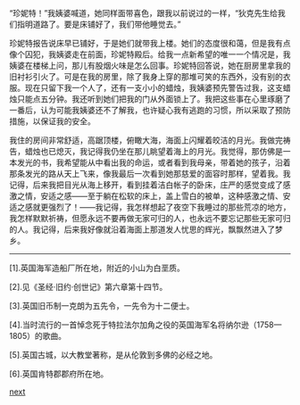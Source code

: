 
“珍妮特！”我姨婆喊道，她同样面带喜色，跟我以前说过的一样，“狄克先生给我们指明道路了。要是床铺好了，我们带他睡觉去。”

珍妮特报告说床早已铺好，于是她们就带我上楼。她们的态度很和蔼，但是我有点像个囚犯，我姨婆走在前面，珍妮特殿后。给我一点新希望的唯一一个情况是，我姨婆在楼梯上问，那儿有股烟火味是怎么回事。珍妮特回答说，她在厨房里拿我的旧衬衫引火了。可是在我的房里，除了我身上穿的那堆可笑的东西外，没有别的衣服。现在只留下我一个人了，还有一支小小的蜡烛，我姨婆预先警告过我，这支蜡烛只能点五分钟。我还听到她们把我的门从外面锁上了。我把这些事在心里琢磨了一番后，认为可能我姨婆还不了解我，也许疑心我有逃跑的习惯，所以采取了预防措施，以保证我的安全。

我住的房间非常舒适，高踞顶楼，俯瞰大海，海面上闪耀着皎洁的月光。我做完祷告，蜡烛也已熄灭，我记得我仍坐在那儿眺望着海上的月光。我觉得，那仿佛是一本发光的书，我希望能从中看出我的命运，或者看到我母亲，带着她的孩子，沿着那条发光的路从天上飞来，像我最后一次看到她那慈爱的面容时那样，望着我。我记得，后来我把目光从海上移开，看到挂着洁白帐子的卧床，庄严的感觉变成了感激之情，安适之感——至于躺在松软的床上，盖上雪白的被单，这种感激之情、安适之感就更强烈了！——我记得，我怎样想起了夜空下我睡过的那些荒凉的地方，我怎样默默祈祷，但愿永远不要再做无家可归的人，也永远不要忘记那些无家可归的人。我记得，后来我好像就沿着海面上那道发人忧思的辉光，飘飘然进入了梦乡。

* * *

[1].英国海军造船厂所在地，附近的小山为白垩质。

[2].见《圣经·旧约·创世记》第六章第十四节。

[3].英国旧币制一克朗为五先令，一先令为十二便士。

[4].当时流行的一首悼念死于特拉法尔加角之役的英国海军名将纳尔逊（1758—1805）的歌曲。

[5].英国古城，以大教堂著称，是从伦敦到多佛的必经之地。

[6].英国肯特郡郡府所在地。

[next](page184.md)